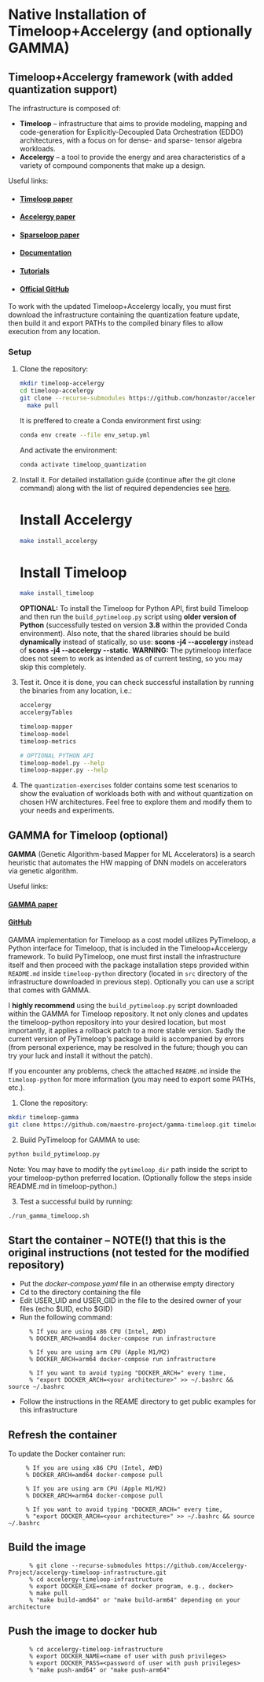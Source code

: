 # Native Installation of Timeloop+Accelergy (and optionally GAMMA)

## Timeloop+Accelergy framework (with added quantization support)
The infrastructure is composed of:
* **Timeloop** – infrastructure that aims to provide modeling, mapping and code-generation for Explicitly-Decoupled Data Orchestration (EDDO) architectures, with a focus on for dense- and sparse- tensor algebra workloads.
* **Accelergy** – a tool to provide the energy and area characteristics of a variety of compound components that make up a design.

Useful links:
* #### [Timeloop paper](https://ieeexplore.ieee.org/document/8695666)
* #### [Accelergy paper](https://ieeexplore.ieee.org/document/8942149)
* #### [Sparseloop paper](https://ieeexplore.ieee.org/document/9923807)
* #### [Documentation](https://timeloop.csail.mit.edu/)
* #### [Tutorials](https://accelergy.mit.edu/tutorial.html) 
* #### [Official GitHub](https://github.com/Accelergy-Project/accelergy-timeloop-infrastructure)

To work with the updated Timeloop+Accelergy locally, you must first download the infrastructure containing the quantization feature update, then build it and export PATHs to the compiled binary files to allow execution from any location.

### Setup
1. Clone the repository:
	```bash
	mkdir timeloop-accelergy
	cd timeloop-accelergy
	git clone --recurse-submodules https://github.com/honzastor/accelergy-timeloop-infrastructure-quantization-feature.git
      make pull
	```

	It is preffered to create a Conda environment first using:

	```bash
	conda env create --file env_setup.yml
	```

	And activate the environment:
	```bash
	conda activate timeloop_quantization
	```

2. Install it. For detailed installation guide (continue after the git clone command) along with the list of required dependencies see [here](https://accelergy.mit.edu/infra_instructions.html).

      # Install Accelergy
      ```bash
      make install_accelergy
      ```

      # Install Timeloop
      ```bash
      make install_timeloop
      ```

	**OPTIONAL:** To install the Timeloop for Python API, first build Timeloop and then run the `build_pytimeloop.py` script using **older version of Python** (successfully tested on version **3.8** within the provided Conda environment). Also note, that the shared libraries should be build **dynamically** instead of statically, so use: **scons -j4 --accelergy** instead of **scons -j4 --accelergy --static**. **WARNING:** The pytimeloop interface does not seem to work as intended as of current testing, so you may skip this completely.

3. Test it. Once it is done, you can check successful installation by running the binaries from any location, i.e.:
	```bash
	accelergy
	accelergyTables

	timeloop-mapper
	timeloop-model
	timeloop-metrics

	# OPTIONAL PYTHON API
	timeloop-model.py --help
	timeloop-mapper.py --help
	```

4. The `quantization-exercises` folder contains some test scenarios to show the evaluation of workloads both with and without quantization on chosen HW architectures. Feel free to explore them and modify them to your needs and experiments.

## GAMMA for Timeloop (optional)

**GAMMA** (Genetic Algorithm-based Mapper for ML Accelerators) is a search heuristic that automates the HW mapping of DNN models on accelerators via genetic algorithm.

Useful links:
#### [GAMMA paper](https://ieeexplore.ieee.org/document/9256431)
#### [GitHub](https://github.com/maestro-project/gamma-timeloop.git)

GAMMA implementation for Timeloop as a cost model utilizes PyTimeloop, a Python interface for Timeloop, that is included in the Timeloop+Accelergy framework. To build PyTimeloop, one must first install the infrastructure itself and then proceed with the package installation steps provided within `README.md` inside `timeloop-python` directory (located in `src` directory of the infrastructure downloaded in previous step). Optionally you can use a script that comes with GAMMA.

I **highly recommend** using the `build_pytimeloop.py` script downloaded within the GAMMA for Timeloop repository. It not only clones and updates the timeloop-python repository into your desired location, but most importantly, it applies a rollback patch to a more stable version. Sadly the current version of PyTimeloop's package build is accompanied by errors (from personal experience, may be resolved in the future; though you can try your luck and install it without the patch).

If you encounter any problems, check the attached `README.md` inside the `timeloop-python` for more information (you may need to export some PATHs, etc.).

1. Clone the repository:
```bash
mkdir timeloop-gamma 
git clone https://github.com/maestro-project/gamma-timeloop.git timeloop-gamma
```

2.  Build PyTimeloop for GAMMA to use:
```bash
python build_pytimeloop.py
```
Note: You may have to modify the `pytimeloop_dir` path inside the script to your timeloop-python preferred location.
(Optionally follow the steps inside README.md in timeloop-python.)

3. Test a successful build by running:
```bash
./run_gamma_timeloop.sh
```

Start the container – NOTE(!) that this is the original instructions (not tested for the modified repository)
--------------------------------------------------------------------

- Put the *docker-compose.yaml* file in an otherwise empty directory
- Cd to the directory containing the file
- Edit USER_UID and USER_GID in the file to the desired owner of your files (echo $UID, echo $GID)
- Run the following command:
```
      % If you are using x86 CPU (Intel, AMD)
      % DOCKER_ARCH=amd64 docker-compose run infrastructure 

      % If you are using arm CPU (Apple M1/M2)
      % DOCKER_ARCH=arm64 docker-compose run infrastructure 

      % If you want to avoid typing "DOCKER_ARCH=" every time,
      % "export DOCKER_ARCH=<your architecture>" >> ~/.bashrc && source ~/.bashrc
```
- Follow the instructions in the REAME directory to get public examples for this infrastructure


Refresh the container
----------------------

To update the Docker container run:

```
     % If you are using x86 CPU (Intel, AMD)
     % DOCKER_ARCH=amd64 docker-compose pull 

     % If you are using arm CPU (Apple M1/M2)
     % DOCKER_ARCH=arm64 docker-compose pull

     % If you want to avoid typing "DOCKER_ARCH=" every time,
     % "export DOCKER_ARCH=<your architecture>" >> ~/.bashrc && source ~/.bashrc
````

Build the image
---------------

```
      % git clone --recurse-submodules https://github.com/Accelergy-Project/accelergy-timeloop-infrastructure.git
      % cd accelergy-timeloop-infrastructure
      % export DOCKER_EXE=<name of docker program, e.g., docker>
      % make pull
      % "make build-amd64" or "make build-arm64" depending on your architecture
```

Push the image to docker hub
----------------------------

```
      % cd accelergy-timeloop-infrastructure
      % export DOCKER_NAME=<name of user with push privileges>
      % export DOCKER_PASS=<password of user with push privileges>
      % "make push-amd64" or "make push-arm64"
```